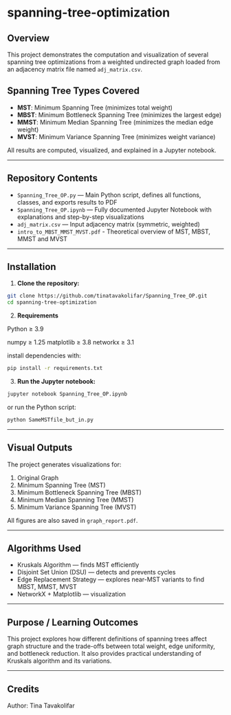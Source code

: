 # spanning-tree-optimization
## Overview

This project demonstrates the computation and visualization of several spanning tree optimizations from a weighted undirected graph loaded from an adjacency matrix file named `adj_matrix.csv`.

## Spanning Tree Types Covered

- **MST**: Minimum Spanning Tree (minimizes total weight)  
- **MBST**: Minimum Bottleneck Spanning Tree (minimizes the largest edge)  
- **MMST**: Minimum Median Spanning Tree (minimizes the median edge weight)  
- **MVST**: Minimum Variance Spanning Tree (minimizes weight variance)  

All results are computed, visualized, and explained in a Jupyter notebook.

---

## Repository Contents

- `Spanning_Tree_OP.py` — Main Python script, defines all functions, classes, and exports results to PDF  
- `Spanning_Tree_OP.ipynb` — Fully documented Jupyter Notebook with explanations and step-by-step visualizations  
- `adj_matrix.csv` — Input adjacency matrix (symmetric, weighted)   
- `intro_to_MBST_MMST_MVST.pdf` - Theoretical overview of MST, MBST, MMST and MVST

---

## Installation

1. **Clone the repository:**  
```bash
git clone https://github.com/tinatavakolifar/Spanning_Tree_OP.git
cd spanning-tree-optimization
```

2. **Requirements**

Python ≥ 3.9

numpy ≥ 1.25
matplotlib ≥ 3.8
networkx ≥ 3.1

install dependencies with:
```bash
pip install -r requirements.txt
```

3. **Run the Jupyter notebook:**  

```bash
jupyter notebook Spanning_Tree_OP.ipynb
```
or run the Python script:
```bash
python SameMSTfile_but_in.py
```

---

## Visual Outputs

The project generates visualizations for:

1. Original Graph
2. Minimum Spanning Tree (MST)
3. Minimum Bottleneck Spanning Tree (MBST)
4. Minimum Median Spanning Tree (MMST)
5. Minimum Variance Spanning Tree (MVST)

All figures are also saved in `graph_report.pdf`.

---

## Algorithms Used

- Kruskals Algorithm — finds MST efficiently
- Disjoint Set Union (DSU) — detects and prevents cycles
- Edge Replacement Strategy — explores near-MST variants to find MBST, MMST, MVST
- NetworkX + Matplotlib — visualization

---

## Purpose / Learning Outcomes

This project explores how different definitions of spanning trees affect graph structure and the trade-offs between total weight, edge uniformity, and bottleneck reduction. It also provides practical understanding of Kruskals algorithm and its variations.

---

## Credits

Author: Tina Tavakolifar  

